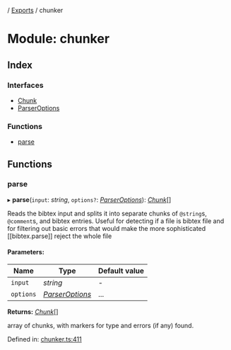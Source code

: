 [](../README.md) / [Exports](../modules.md) / chunker

# Module: chunker

## Index

### Interfaces

* [Chunk](../interfaces/chunker.chunk.md)
* [ParserOptions](../interfaces/chunker.parseroptions.md)

### Functions

* [parse](chunker.md#parse)

## Functions

### parse

▸ **parse**(`input`: *string*, `options?`: [*ParserOptions*](../interfaces/chunker.parseroptions.md)): [*Chunk*](../interfaces/chunker.chunk.md)[]

Reads the bibtex input and splits it into separate chunks of `@string`s, `@comment`s, and bibtex entries. Useful for detecting if a file is bibtex file and for filtering out basic errors that would
make the more sophisticated [[bibtex.parse]] reject the whole file

#### Parameters:

Name | Type | Default value |
------ | ------ | ------ |
`input` | *string* | - |
`options` | [*ParserOptions*](../interfaces/chunker.parseroptions.md) | ... |

**Returns:** [*Chunk*](../interfaces/chunker.chunk.md)[]

array of chunks, with markers for type and errors (if any) found.

Defined in: [chunker.ts:411](https://github.com/retorquere/bibtex-parser/blob/master/chunker.ts#L411)
